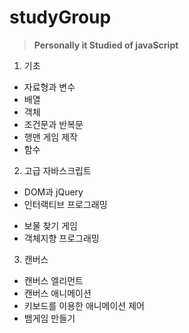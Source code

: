 # studyGroup
>__Personally it Studied of javaScript__

1. 기초
* 자료형과 변수
* 배열
* 객체
* 조건문과 반복문
* 행맨 게임 제작
* 함수

2. 고급 자바스크립트
* DOM과 jQuery
* 인터랙티브 프로그래밍
+ 보물 찾기 게임
+ 객체지향 프로그래밍

3. 캔버스
+ 캔버스 엘리먼트
+ 캔버스 애니메이션
+ 키보드를 이용한 애니메이션 제어
+ 뱀게임 만들기